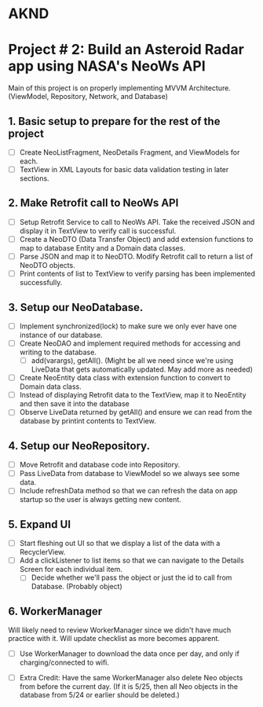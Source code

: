 # AKND
Project # 2: Build an Asteroid Radar app using NASA's NeoWs API
=======
Main of this project is on properly implementing MVVM Architecture. (ViewModel, Repository, Network, and Database)

## 1. Basic setup to prepare for the rest of the project
- [ ] Create NeoListFragment, NeoDetails Fragment, and ViewModels for each.
- [ ] TextView in XML Layouts for basic data validation testing in later sections.

## 2. Make Retrofit call to NeoWs API
- [ ] Setup Retrofit Service to call to NeoWs API.  Take the received JSON and display it in TextView to verify call is successful.
- [ ] Create a NeoDTO (Data Transfer Object) and add extension functions to map to database Entity and a Domain data classes.
- [ ] Parse JSON and map it to NeoDTO. Modify Retrofit call to return a list of NeoDTO objects.
- [ ] Print contents of list to TextView to verify parsing has been implemented successfully.

## 3. Setup our NeoDatabase.
- [ ] Implement synchronized(lock) to make sure we only ever have one instance of our database.
- [ ] Create NeoDAO and implement required methods for accessing and writing to the database.
  - [ ] add(varargs), getAll(). (Might be all we need since we're using LiveData that gets automatically updated. May add more as needed)
- [ ] Create NeoEntity data class with extension function to convert to Domain data class.
- [ ] Instead of displaying Retrofit data to the TextView, map it to NeoEntity and then save it into the database
- [ ] Observe LiveData returned by getAll() and ensure we can read from the database by printint contents to TextView.

## 4. Setup our NeoRepository.
- [ ] Move Retrofit and database code into Repository.
- [ ] Pass LiveData from database to ViewModel so we always see some data.
- [ ] Include refreshData method so that we can refresh the data on app startup so the user is always getting new content.

## 5. Expand UI
- [ ] Start fleshing out UI so that we display a list of the data with a RecyclerView.
- [ ] Add a clickListener to list items so that we can navigate to the Details Screen for each individual item.
  - [ ] Decide whether we'll pass the object or just the id to call from Database. (Probably object)

## 6. WorkerManager
Will likely need to review WorkerManager since we didn't have much practice with it.  Will update checklist as more becomes apparent.
- [ ] Use WorkerManager to download the data once per day, and only if charging/connected to wifi.
- [ ] Extra Credit: Have the same WorkerManager also delete Neo objects from before the current day. (If it is 5/25, then all Neo objects in the database from 5/24 or earlier should be deleted.)

